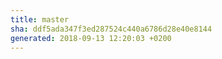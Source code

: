 ```yaml
---
title: master
sha: ddf5ada347f3ed287524c440a6786d28e40e8144
generated: 2018-09-13 12:20:03 +0200
---
```

